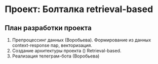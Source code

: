 # Проект: Болталка retrieval-based

## План разработки проекта

1. Препроцессинг данных (Воробьева).
Формирование из данных context-response пар, векторизация.
2. Создание архитектуры проекта (<username>) Retrieval-based.
4. Реализация телеграм-бота (Воробьева)
